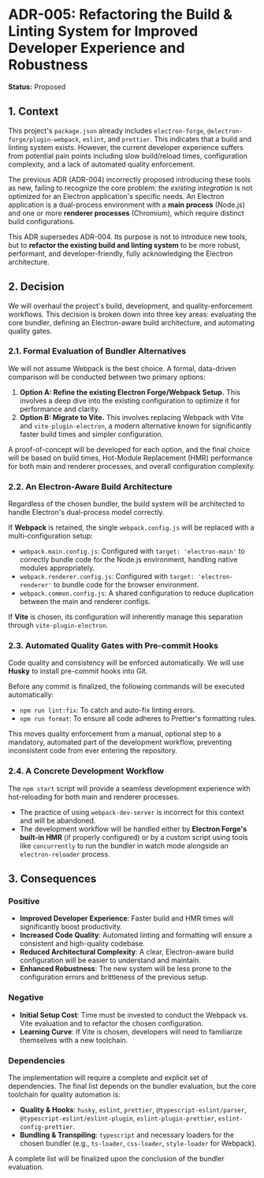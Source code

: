 # ADR-005: Refactoring the Build & Linting System for Improved Developer Experience and Robustness

**Status:** Proposed

## 1. Context

This project's `package.json` already includes `electron-forge`, `@electron-forge/plugin-webpack`, `eslint`, and `prettier`. This indicates that a build and linting system exists. However, the current developer experience suffers from potential pain points including slow build/reload times, configuration complexity, and a lack of automated quality enforcement.

The previous ADR (ADR-004) incorrectly proposed introducing these tools as new, failing to recognize the core problem: the *existing integration* is not optimized for an Electron application's specific needs. An Electron application is a dual-process environment with a **main process** (Node.js) and one or more **renderer processes** (Chromium), which require distinct build configurations.

This ADR supersedes ADR-004. Its purpose is not to introduce new tools, but to **refactor the existing build and linting system** to be more robust, performant, and developer-friendly, fully acknowledging the Electron architecture.

## 2. Decision

We will overhaul the project's build, development, and quality-enforcement workflows. This decision is broken down into three key areas: evaluating the core bundler, defining an Electron-aware build architecture, and automating quality gates.

### 2.1. Formal Evaluation of Bundler Alternatives

We will not assume Webpack is the best choice. A formal, data-driven comparison will be conducted between two primary options:

1.  **Option A: Refine the existing Electron Forge/Webpack Setup.** This involves a deep dive into the existing configuration to optimize it for performance and clarity.
2.  **Option B: Migrate to Vite.** This involves replacing Webpack with Vite and `vite-plugin-electron`, a modern alternative known for significantly faster build times and simpler configuration.

A proof-of-concept will be developed for each option, and the final choice will be based on build times, Hot-Module Replacement (HMR) performance for both main and renderer processes, and overall configuration complexity.

### 2.2. An Electron-Aware Build Architecture

Regardless of the chosen bundler, the build system will be architected to handle Electron's dual-process model correctly.

If **Webpack** is retained, the single `webpack.config.js` will be replaced with a multi-configuration setup:
*   `webpack.main.config.js`: Configured with `target: 'electron-main'` to correctly bundle code for the Node.js environment, handling native modules appropriately.
*   `webpack.renderer.config.js`: Configured with `target: 'electron-renderer'` to bundle code for the browser environment.
*   `webpack.common.config.js`: A shared configuration to reduce duplication between the main and renderer configs.

If **Vite** is chosen, its configuration will inherently manage this separation through `vite-plugin-electron`.

### 2.3. Automated Quality Gates with Pre-commit Hooks

Code quality and consistency will be enforced automatically. We will use **Husky** to install pre-commit hooks into Git.

Before any commit is finalized, the following commands will be executed automatically:
*   `npm run lint:fix`: To catch and auto-fix linting errors.
*   `npm run format`: To ensure all code adheres to Prettier's formatting rules.

This moves quality enforcement from a manual, optional step to a mandatory, automated part of the development workflow, preventing inconsistent code from ever entering the repository.

### 2.4. A Concrete Development Workflow

The `npm start` script will provide a seamless development experience with hot-reloading for both main and renderer processes.

*   The practice of using `webpack-dev-server` is incorrect for this context and will be abandoned.
*   The development workflow will be handled either by **Electron Forge's built-in HMR** (if properly configured) or by a custom script using tools like `concurrently` to run the bundler in watch mode alongside an `electron-reloader` process.

## 3. Consequences

### Positive

*   **Improved Developer Experience**: Faster build and HMR times will significantly boost productivity.
*   **Increased Code Quality**: Automated linting and formatting will ensure a consistent and high-quality codebase.
*   **Reduced Architectural Complexity**: A clear, Electron-aware build configuration will be easier to understand and maintain.
*   **Enhanced Robustness**: The new system will be less prone to the configuration errors and brittleness of the previous setup.

### Negative

*   **Initial Setup Cost**: Time must be invested to conduct the Webpack vs. Vite evaluation and to refactor the chosen configuration.
*   **Learning Curve**: If Vite is chosen, developers will need to familiarize themselves with a new toolchain.

### Dependencies

The implementation will require a complete and explicit set of dependencies. The final list depends on the bundler evaluation, but the core toolchain for quality automation is:

*   **Quality & Hooks**: `husky`, `eslint`, `prettier`, `@typescript-eslint/parser`, `@typescript-eslint/eslint-plugin`, `eslint-plugin-prettier`, `eslint-config-prettier`.
*   **Bundling & Transpiling**: `typescript` and necessary loaders for the chosen bundler (e.g., `ts-loader`, `css-loader`, `style-loader` for Webpack).

A complete list will be finalized upon the conclusion of the bundler evaluation.